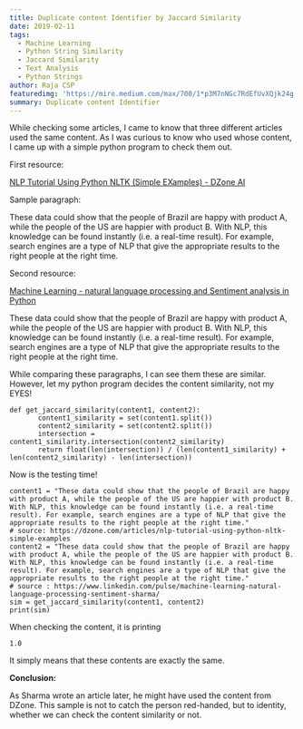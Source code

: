 ```yaml
---
title: Duplicate content Identifier by Jaccard Similarity
date: 2019-02-11
tags: 
  - Machine Learning
  - Python String Similarity
  - Jaccard Similarity
  - Text Analysis
  - Python Strings
author: Raja CSP
featuredimg: 'https://miro.medium.com/max/700/1*p3M7nNGc7RdEfUvXQjk24g.jpeg'
summary: Duplicate content Identifier
---
```


While checking some articles, I came to know that three different articles used the same content. As I was curious to know who used whose content, I came up with a simple python program to check them out.


First resource:


[NLP Tutorial Using Python NLTK (Simple EXamples) - DZone AI](https://dzone.com/articles/nlp-tutorial-using-python-nltk-simple-examples)


Sample paragraph:


These data could show that the people of Brazil are happy with product A, while the people of the US are happier with product B. With NLP, this knowledge can be found instantly (i.e. a real-time result). For example, search engines are a type of NLP that give the appropriate results to the right people at the right time.


Second resource:

[Machine Learning - natural language processing and Sentiment analysis in Python](https://www.linkedin.com/pulse/machine-learning-natural-language-processing-sentiment-sharma/)


These data could show that the people of Brazil are happy with product A, while the people of the US are happier with product B. With NLP, this knowledge can be found instantly (i.e. a real-time result). For example, search engines are a type of NLP that give the appropriate results to the right people at the right time.


While comparing these paragraphs, I can see them these are similar. However, let my python program decides the content similarity, not my EYES!

```
def get_jaccard_similarity(content1, content2):
       content1_similarity = set(content1.split())
       content2_similarity = set(content2.split())
       intersection = content1_similarity.intersection(content2_similarity)
       return float(len(intersection)) / (len(content1_similarity) + len(content2_similarity) - len(intersection))
```


Now is the testing time!


```
content1 = "These data could show that the people of Brazil are happy with product A, while the people of the US are happier with product B. With NLP, this knowledge can be found instantly (i.e. a real-time result). For example, search engines are a type of NLP that give the appropriate results to the right people at the right time."
# source: https://dzone.com/articles/nlp-tutorial-using-python-nltk-simple-examples
content2 = "These data could show that the people of Brazil are happy with product A, while the people of the US are happier with product B. With NLP, this knowledge can be found instantly (i.e. a real-time result). For example, search engines are a type of NLP that give the appropriate results to the right people at the right time."
# source : https://www.linkedin.com/pulse/machine-learning-natural-language-processing-sentiment-sharma/
sim = get_jaccard_similarity(content1, content2)
print(sim)
```


When checking the content, it is printing


```
1.0
```


It simply means that these contents are exactly the same.


**Conclusion:**


As Sharma wrote an article later, he might have used the content from DZone. This sample is not to catch the person red-handed, but to identity, whether we can check the content similarity or not.

